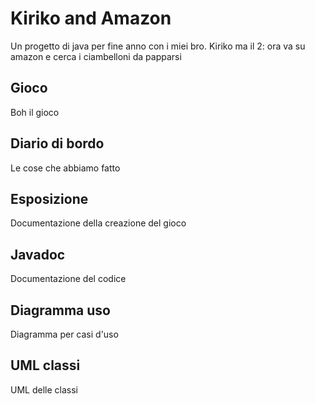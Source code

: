 # Kiriko and Amazon

Un progetto di java per fine anno con i miei bro.
Kiriko ma il 2: ora va su amazon e cerca i ciambelloni da papparsi

## Gioco

Boh il gioco

## Diario di bordo

Le cose che abbiamo fatto

## Esposizione

Documentazione della creazione del gioco

## Javadoc

Documentazione del codice

## Diagramma uso

Diagramma per casi d'uso

## UML classi

UML delle classi

